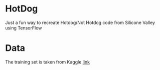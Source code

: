 # HotDog
Just a fun way to recreate Hotdog/Not Hotdog code from Silicone Valley using TensorFlow


# Data
The training set is taken from Kaggle [link](https://www.kaggle.com/datasets/dansbecker/hot-dog-not-hot-dog/)

